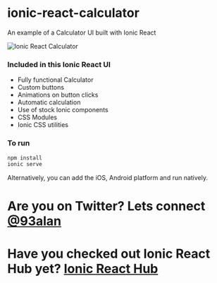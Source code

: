 # ionic-react-calculator
An example of a Calculator UI built with Ionic React

![Ionic React Calculator](https://repository-images.githubusercontent.com/355272810/25392780-9707-11eb-95b2-bb9c6eefd313)

### Included in this Ionic React UI
* Fully functional Calculator
* Custom buttons
* Animations on button clicks
* Automatic calculation
* Use of stock Ionic components
* CSS Modules
* Ionic CSS utilities

### To run

```javascript
npm install
ionic serve
```

Alternatively, you can add the iOS, Android platform and run natively.

# Are you on Twitter? Lets connect [@93alan](https://twitter.com/93alan)
# Have you checked out Ionic React Hub yet? [Ionic React Hub](https://ionicreacthub.com)
